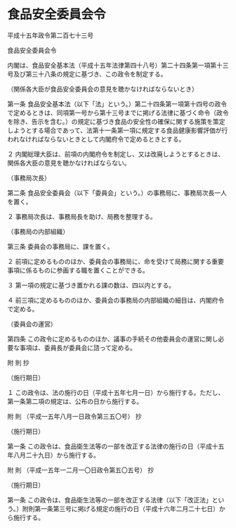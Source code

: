 # 食品安全委員会令

平成十五年政令第二百七十三号

食品安全委員会令

内閣は、食品安全基本法（平成十五年法律第四十八号）第二十四条第一項第十三号及び第三十八条の規定に基づき、この政令を制定する。

（関係各大臣が食品安全委員会の意見を聴かなければならないとき）

第一条 食品安全基本法（以下「法」という。）第二十四条第一項第十四号の政令で定めるときは、同項第一号から第十三号までに掲げる法律に基づく命令（政令を除き、告示を含む。）の規定に基づき食品の安全性の確保に関する施策を策定しようとする場合であって、法第十一条第一項に規定する食品健康影響評価が行われなければならないときとして内閣府令で定めるときとする。

２ 内閣総理大臣は、前項の内閣府令を制定し、又は改廃しようとするときは、関係各大臣の意見を聴かなければならない。

（事務局次長）

第二条 食品安全委員会（以下「委員会」という。）の事務局に、事務局次長一人を置く。

２ 事務局次長は、事務局長を助け、局務を整理する。

（事務局の内部組織）

第三条 委員会の事務局に、課を置く。

２ 前項に定めるもののほか、委員会の事務局に、命を受けて局務に関する重要事項に係るものに参画する職を置くことができる。

３ 第一項の規定に基づき置かれる課の数は、四以内とする。

４ 前三項に定めるもののほか、委員会の事務局の内部組織の細目は、内閣府令で定める。

（委員会の運営）

第四条 この政令に定めるもののほか、議事の手続その他委員会の運営に関し必要な事項は、委員長が委員会に諮って定める。

附 則 抄

（施行期日）

１ この政令は、法の施行の日（平成十五年七月一日）から施行する。ただし、第一条第二項の規定は、公布の日から施行する。

附 則 （平成一五年八月一日政令第三五〇号） 抄

（施行期日）

第一条 この政令は、食品衛生法等の一部を改正する法律の施行の日（平成十五年八月二十九日）から施行する。

附 則 （平成一五年一二月一〇日政令第五〇五号） 抄

（施行期日）

第一条 この政令は、食品衛生法等の一部を改正する法律（以下「改正法」という。）附則第一条第三号に掲げる規定の施行の日（平成十六年二月二十七日）から施行する。
